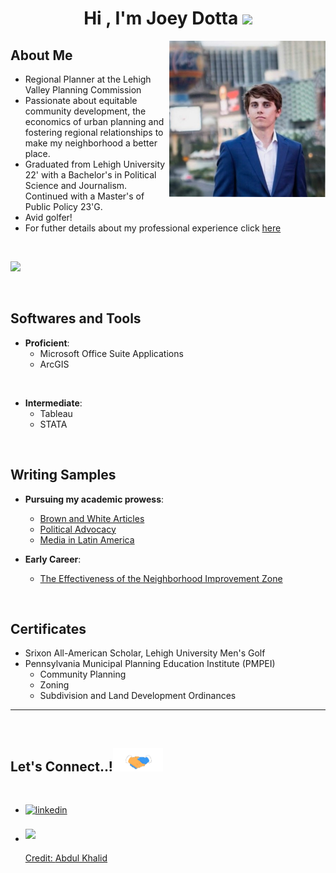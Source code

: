 <h1 align="center"><b>Hi , I'm Joey Dotta </b><img src="https://media.giphy.com/media/hvRJCLFzcasrR4ia7z/giphy.gif" width="35"></h1>
<!--  -->
<p align="center">

<img src="https://github.com/JosephDotta/JosephDotta/blob/main/ProHeadshot.jpeg" width="250" align=right>

## About Me

- Regional Planner at the Lehigh Valley Planning Commission
- Passionate about equitable community development, the economics of urban planning and fostering regional relationships to make my neighborhood a better place. 
- Graduated from Lehigh University 22' with a Bachelor's in Political Science and Journalism. Continued with a Master's of Public Policy 23'G.
- Avid golfer!
- For futher details about my professional experience click [here](https://docs.google.com/document/d/1zZ1_323fl-P2rZaln3ESVvGmRLeyc48-Di8QYhL7yDo/edit?usp=sharing)

<br>

<img src="https://user-images.githubusercontent.com/73097560/115834477-dbab4500-a447-11eb-908a-139a6edaec5c.gif"><br>

<br>

## Softwares and Tools</b>

- **Proficient**:
    - Microsoft Office Suite Applications
    - ArcGIS
<br>

- **Intermediate**:
    - Tableau
    - STATA
<br>

## Writing Samples</b>

- **Pursuing my academic prowess**:
    - [Brown and White Articles](https://thebrownandwhite.com/?s=Joey+Dotta)
    - [Political Advocacy](https://www.ubilabnetwork.org/blog/ubi-in-america)
    - [Media in Latin America](https://docs.google.com/document/d/e/2PACX-1vQtOy69MWrJxg_v2ihJyRORon3kzaqB02us2HkU5Y93eOjjmclzGnchz1E4ZpEWin1vAZK5rSDxiEXu/pub)

- **Early Career**:
    - [The Effectiveness of the Neighborhood Improvement Zone](https://allentownniz.com/2024/05/15/the-effectiveness-of-the-neighborhood-improvement-zone/)
<br>

## Certificates
- Srixon All-American Scholar, Lehigh University Men's Golf
- Pennsylvania Municipal Planning Education Institute (PMPEI)
    - Community Planning
    - Zoning
    - Subdivision and Land Development Ordinances

-----

<br>

## <b> Let's Connect..!</b><img src="https://github.com/0xAbdulKhalid/0xAbdulKhalid/raw/main/assets/mdImages/handshake.gif" width ="80">
<br>
<div align='left'>

<ul>

<li>
<a href="https://www.linkedin.com/in/joseph-dotta/" target="_blank">
<img src="https://img.shields.io/badge/linkedin:  JoeyDotta-%2300acee.svg?color=405DE6&style=for-the-badge&logo=linkedin&logoColor=white" alt=linkedin style="margin-bottom: 5px;"/>
</a>
</li>

<br>

<li>
<a href="mailto:dottajoey@gmail.com" target="_blank">
<img src="https://img.shields.io/badge/gmail:  DottaJoey-%23EA4335.svg?style=for-the-badge&logo=gmail&logoColor=white" t=mail style="margin-bottom: 5px;" />

<br>

Credit: [Abdul Khalid](https://github.com/0xabdulkhalid)

